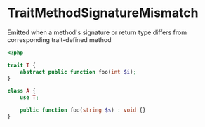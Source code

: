 # TraitMethodSignatureMismatch

Emitted when a method's signature or return type differs from corresponding trait-defined method

```php
<?php

trait T {
    abstract public function foo(int $i);
}

class A {
    use T;

    public function foo(string $s) : void {}
}
```
